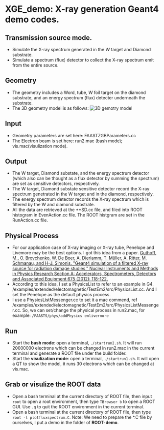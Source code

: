 # XGE_demo: X-ray generation Geant4 demo codes.
## Transmission source mode.
- Simulate the X-ray spectrum generated in the W target and Diamond substrate.
- Simulate a spectrum (flux) detector to collect the X-ray spectrum emit from the entire source.

## Geometry
- The geometry includes a Word, tube, W foil target on the diamond substrate, and an energy spectrum (flux) detecter underneath the substrate.
- The 3D geometry model is as follows:
![3D gemotry model](https://user-images.githubusercontent.com/32512895/190873983-db63d48c-65ae-40c2-9778-04a7eac2a030.png)

## Input
- Geometry parameters are set here: FAASTZGBParameters.cc
- The Electron beam is set here: run2.mac (bash mode); vis.mac(visulization mode).

## Output
- The W target, Diamond substate, and the energy spectrum detector (which also can be thought as a flux detector by summing the spectrum) are set as sensitive detectors, respectively.
- The W target, Diamond substate sensitive detector record the X-ray spectrum genetrated in the W target and in the diamond, respectively. 
- The energy spectrum detector records the X-ray spectrum which is filtered by the W and diamond substrate.
- All the data are retrieved at the **SD.cc file, and filed into ROOT histogram in EvenAction.cc file. The ROOT histgram are set in the RunAction.cc file.

## Physical Process
- For our application case of X-ray imaging or X-ray tube, Penelope and Livemore may be the best options. I got this idea from a paper. [Guthoff, M., O. Brovchenko, W. De Boer, A. Dierlamm, T. Müller, A. Ritter, M. Schmanau, and H-J. Simonis. "Geant4 simulation of a filtered X-ray source for radiation damage studies." Nuclear Instruments and Methods in Physics Research Section A: Accelerators, Spectrometers, Detectors and Associated Equipment 675 (2012): 118-122.](https://www.sciencedirect.com/science/article/pii/S0168900212000691)
- According to this idea, I set a PhysicsList to refer to an example in G4. /examples/extended/electomagnetic/TestEm2/src/PhysicsList.cc. And I set the Penelope as the default physics process.
- I use a PhysicsListMessenger.cc to set it a mac commend, ref /examples/extended/electomagnetic/TestEm2/src/PhysicsListMessenger.cc. So, we can set/change the physical process in run2.mac, for example: `/FAASTS/phys/addPhysics emlivermore` 

## Run
- Start the **bash mode**: open a terminal, `./startrun2.sh`. It will run 20000000 electrons which can be changed in run2.mac in the current terminal and generate a ROOT file under the build folder.
- Start the **visulization mode**: open a terminal, `./startrun1.sh`. It will open a QT to show the model, it runs 30 electrons which can be changed at vis.mac.

## Grab or visulize the ROOT data
- Open a bash terminal at the current directory of ROOT file, then input `root` to open a root environment, then type `TBrowser b` to open a ROOT GUI. Use `.q` to quit the ROOT environment in the current terminal.
- Open a bash terminal at the current directory of ROOT file, then type `root -l plotfluxspectrum.C`. Note: We need to prepare the *.C file by ourselves, I put a demo in the folder of  **ROOT-demo**.

